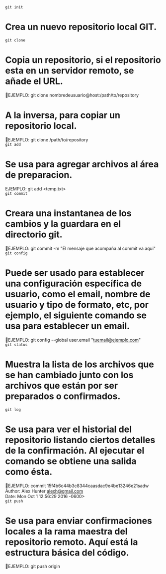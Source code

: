 ``git init`` 
# Crea un nuevo repositorio local GIT.
``git clone``
# Copia un repositorio, si el repositorio esta en un servidor remoto, se añade el URL.
📌EJEMPLO: git clone nombredeusuario@host:/path/to/repository
# A la inversa, para copiar un repositorio local.
📌EJEMPLO: git clone /path/to/repository  
``git add``
# Se usa para agregar archivos al área de preparacion.
EJEMPLO: git add <temp.txt>  
``git commit``
# Creara una instantanea de los cambios y la guardara en el directorio git.
📌EJEMPLO: git commit -m "El mensaje que acompaña al commit va aqui"  
``git config``
# Puede ser usado para establecer una configuración específica de usuario, como el email, nombre de usuario y tipo de formato, etc, por ejemplo, el siguiente comando se usa para establecer un email.
📌EJEMPLO: git config --global user.email "tuemail@ejemplo.com"  
``git status``
# Muestra la lista de los archivos que se han cambiado junto con los archivos que están por ser preparados o confirmados.
``git log``
# Se usa para ver el historial del repositorio listando ciertos detalles de la confirmación. Al ejecutar el comando se obtiene una salida como ésta.
📌EJEMPLO: commit 15f4b6c44b3c8344caasdac9e4be13246e21sadw  
Author: Alex Hunter <alexh@gmail.com>  
Date:   Mon Oct 1 12:56:29 2016 -0600>  
``git push``
# Se usa para enviar confirmaciones locales a la rama maestra del repositorio remoto. Aquí está la estructura básica del código.
📌EJEMPLO: git push  origin <master>